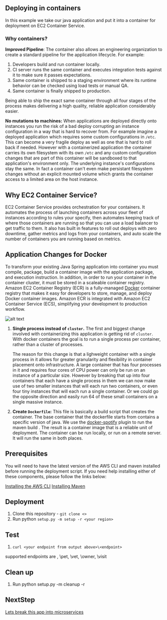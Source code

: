 ## Deploying in containers

In this example we take our java application and put it into a container for deployment on EC2 Container Service.

### Why containers?

__Improved Pipeline__: The container also allows an engineering organization to create a standard pipeline for the application lifecycle. For example:

1. Developers build and run container locally.
2. CI server runs the same container and executes integration tests against it to make sure it passes expectations.
3. Same container is shipped to a staging environment where its runtime behavior can be checked using load tests or manual QA.
4. Same container is finally shipped to production.

Being able to ship the exact same container through all four stages of the process makes delivering a high quality, reliable application considerably easier.

__No mutations to machines:__ When applications are deployed directly onto instances you run the risk of a bad deploy corrupting an instance configuration in a way that is hard to recover from. For example imagine a deployed application which requires some custom configurations in `/etc`. This can become a very fragile deploy as well as one that is hard to roll back if needed. However with a containerized application the container carries its own filesystem with its own `/etc` and any custom configuration changes that are part of this container will be sandboxed to that application's environment only. The underlying instance's configurations stay the same. In fact a container can't even make persistant filesystem changes without an explicit mounted volume which grants the container access to a limited area on the host instance.

## Why EC2 Container Service?

EC2 Container Service provides orchestration for your containers. It automates the process of launching containers across your fleet of instances according to rules your specify, then automates keeping track of where those containers are running so that you can use a load balancer to get traffic to them. It also has built in features to roll out deploys with zero downtime, gather metrics and logs from your containers, and auto scale the number of containers you are running based on metrics.

## Application Changes for Docker

To transform your existing Java Spring application into container you must compile, package, build a container image with the application package, and execution instruction. In addition, in order to run your container in the container cluster, it must be stored in a scaleable container registry. Amazon EC2 Container Registry (ECR) is a fully-managed  [Docker](https://aws.amazon.com/docker/) container registry that makes it easy for developers to store, manage, and deploy Docker container images. Amazon ECR is integrated with Amazon EC2 Container Service (ECS), simplifying your development to production workflow.

![alt text](https://github.com/awslabs/aws-java-microservice-refarch/blob/master/images/PetClinicApp.png)


1. __Single process instead of `cluster`.__ The first and biggest change involved with containerizing this application is getting rid of `cluster`. With docker containers the goal is to run a single process per container, rather than a cluster of processes.

   The reason for this change is that a lighweight container with a single process in it allows for greater granularity and flexibility in container placement onto infrastructure. A large container that has four processes in it and requires four cores of CPU power can only be run on an instance of a particular size. However by breaking that up into four containers that each have a single process in them we can now make use of two smaller instances that will each run two containers, or even four tiny instances that will each run a single container. Or we could go the opposite direction and easily run 64 of these small containers on a single massive instance.

2. __Create `Dockerfile`:__ This file is basically a build script that creates the container. The base container that the dockerfile starts from contains a specific version of java. We use the [docker-spotify](https://github.com/spotify/docker-maven-plugin) plugin to run the maven build . The result is a container image that is a reliable unit of deployment. The container can be run locally, or run on a remote server. It will run the same in both places.

## Prerequisites

You will need to have the latest version of the AWS CLI and maven installed before running the deployment script.  If you need help installing either of these components, please follow the links below:

[Installing the AWS CLI](http://docs.aws.amazon.com/cli/latest/userguide/installing.html)
[Installing Maven](https://maven.apache.org/install.html)

## Deployment

1. Clone this repository - ```git clone <>```
2. Run python ```setup.py -m setup -r <your region>```

## Test 

1. ```curl <your endpoint from output above>\<endpoint> ```

supported endpoints  are \, \pet, \vet, \owner, \visit

## Clean up

1. Run python setup.py -m cleanup -r <your region>

## NextStep

[Lets break this app into microservices](https://github.com/awslabs/aws-java-microservice-refarch/tree/master/2_ECS_Java_Spring_PetClinic_Microservices)
